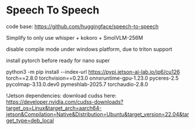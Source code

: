 # Speech To Speech

code base: https://github.com/huggingface/speech-to-speech

Simplify to only use whisper + kokoro + SmolVLM-256M

disable compile mode under windows platform, due to triton support

install pytorch before ready for nano super 



python3 -m pip install --index-url https://pypi.jetson-ai-lab.io/jp6/cu126 \
    torch==2.8.0 torchvision==0.23.0 onnxruntime-gpu-1.23.0 pyceres-2.5 pycolmap-3.13.0.dev0 pymeshlab-2025.7 torchaudio-2.8.0

!Jetson dependencies:
download cudss here:
https://developer.nvidia.com/cudss-downloads?target_os=Linux&target_arch=aarch64-jetson&Compilation=Native&Distribution=Ubuntu&target_version=22.04&target_type=deb_local
